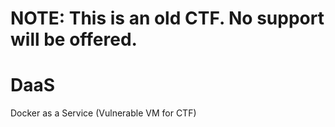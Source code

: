 # NOTE: This is an old CTF. No support will be offered.

# DaaS
Docker as a Service (Vulnerable VM for CTF)
